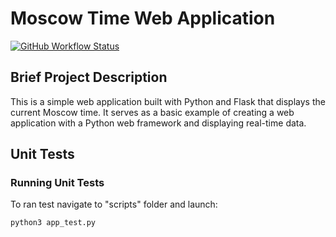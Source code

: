# Moscow Time Web Application

[![GitHub Workflow Status](https://img.shields.io/github/workflow/status/CyberTDan/DevOps/Python%20CI%20with%20Docker?label=CI%20Build)](https://github.com/CyberTDan/DevOps/actions)

## Brief Project Description

This is a simple web application built with Python and Flask that displays the current Moscow time. It serves as a basic example of creating a web application with a Python web framework and displaying real-time data.

## Unit Tests

### Running Unit Tests

To ran test navigate to "scripts" folder and launch:

```bash
python3 app_test.py
```

